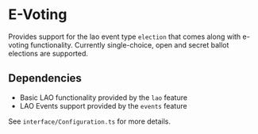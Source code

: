 # E-Voting

Provides support for the lao event type `election` that comes along with
e-voting functionality. Currently single-choice, open and secret ballot
elections are supported.

## Dependencies

- Basic LAO functionality provided by the `lao` feature
- LAO Events support provided by the `events` feature

See `interface/Configuration.ts` for more details.

